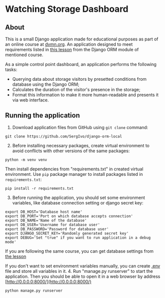 # Watching Storage Dashboard

## About

This is a small Django application made for educational purposes as part of an online course at [dvmn.org](https://dvmn.org/). An application designed to meet requirements listed in [this lesson](https://dvmn.org/modules/django-orm/lesson/watching-storage/) from the Django ORM module of mentioned course.

As a simple control point dashboard, an application performs the following tasks:

* Querying data about storage visitors by presetted conditions from database using the Django ORM;
* Calculates the duration of the visitor's presence in the storage;
* Format this information to make it more human-readable and presents it via web interface.

## Running the application

1. Download application files from GitHub using `git clone` command:
```
git clone https://github.com/SergIvo/django-orm-local
```
2. Before installing necessary packages, create virtual environment to avoid conflicts with other versions of the same packages:
```
python -m venv venv
```
Then install dependencies from "requirements.txt" in created virtual environment. Use `pip` package manager to install packages listed in `requirements.txt`:
```
pip install -r requirements.txt
```
3. Before running the application, you should set some environment variables, like database connection setting or django secret key:
```
export DB_HOST='Database host name'
export DB_PORT='Port on which database accepts connection'
export DB_NAME='Name of the database'
export DB_USER='Username for database user'
export DB_PASSWORD='Password for database user'
export DJANGO_SECRET_KEY='Randomly generated secret key'
export DEBUG='Set "true" if you want to run application in a debug mode'
```
If you are following the same course, you can get database settings from [the lesson](https://dvmn.org/modules/django-orm/lesson/watching-storage/)

If you don't want to set environment variables manually, you can create [.env](https://pypi.org/project/python-dotenv/#getting-started) file and store all variables in it.
4. Run "manage.py runserver" to start the application. Then you should be able to open it in a web browser by address [http://0.0.0.0:8000/](http://0.0.0.0:8000/)
```
python manage.py runserver
```
